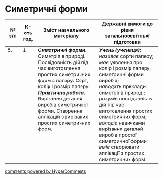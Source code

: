 <div id="hypercomments_widget" class="js-hypercomments-widget invisible"></div>

# Симетричні форми

<table>
  <tr>
    <td width="10%" align="center"><b>№ з/п</b></td>
    <td width="10%" align="center"><b>К-сть год.</b></td>
    <td width="40%" align="center"><b>Зміст навчального матеріалу</b></td>
    <td width="60%" align="center"><b>Державні вимоги до рівня загальноосвітньої підготовки</b></td>
  </tr>
<tbody>
  <tr>
    <td width="10%" style="vertical-align:top !important;">
5.</td>
    <td width="10%" style="vertical-align:top !important;">
1</td>
    <td width="40%" style="vertical-align:top !important;">
<b><i>Симетричні форми.</i></b> Симетрія в природі. Послідовність дій під час виготовлення простих симетричних форм з паперу. Сорт, колір і розмір паперу.<br>
<b><i>Практична робота.</i></b> Вирізання деталей виробів симетричної форми. Створення аплікацій з вирізаних простих симетричних форм.</td>
    <td width="60%" style="vertical-align:top !important;">
<i><b>Учень (учениця):</b></i><br>
<i>називає</i> сорти паперу;<br>
<i>має</i> уявлення про колір і розмір паперу, симетричні форми виробів; <br>
<i>наводить</i> приклади симетрії в природі;<br>
<i>розуміє</i> послідовність дій під час виготовлення простих симетричних форм;<br>
<i>володіє</i> навичками вирізання деталей виробів простої симетричної форми;<br>
<i>вміє</i> створювати аплікації з простих симетричних форм.<br>
</td>
  </tr>
</tbody>
</table>

<div class="js-hypercomments-container">
<a href="http://hypercomments.com" class="hc-link" title="comments widget">comments powered by HyperComments</a>
</div>